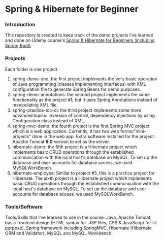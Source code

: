 # Spring & Hibernate for Beginner
### Introduction
This repository is created to keep track of the demo projects I've learned and done on Udemy course's [Spring & Hibernate for Beginners (including Spring Boot)](https://www.udemy.com/course/spring-hibernate-tutorial/?src=sac&kw=spring+%26+hiber).
### Projects
Each folder is one project. 
1. spring-demo-one: the first project implements the very basic operation of Java programming (classes implementing interfaces) with XML configuration file to generate Spring Beans for demo purposes.
2. spring-demo-annotations: the second project implements the same functionality as the project #1, but it uses Spring Annotations instead of manipulating XML file.
3. spring-practice-ioc-di: the third project implements some more advanced topics: inversion of control, dependency injections by using Configuration class instead of XML. 
4. spring-mvc-demo: the fourth project is the first Spring MVC project which is a web application. Currently, it has two web forms/"mini-projects" done in the web app. Extra software installed for the project: Apache Tomcat **9.0** version to set as the server. 
5. hibernate-demo: the fifth project is a Hibernate project which implements basic CRUD operations through the established communication with the local host's database on MySQL. To set up the database and user accounts for database access, we used MySQLWorkBench.
5. hibernate-employee: Similar to project #5, this is a practice project for Hibernate. The sixth project is a Hibernate project which implements basic CRUD operations through the established communication with the local host's database on MySQL. To set up the database and user accounts for database access, we used MySQLWorkBench.
### Tools/Software
Tools/Skills that I've learned to use in the course: Java, Apache Tomcat, basic frontend design (HTML syntax for .JSP files, CSS & JavaScript for UI purpose), Spring framework including SpringMVC, Hibernate (Hibernate ORM and Validator), MySQL and MySQL Workbench.

